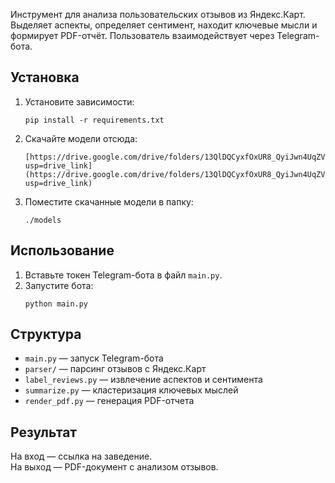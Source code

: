 Инструмент для анализа пользовательских отзывов из Яндекс.Карт. Выделяет аспекты, определяет сентимент, находит ключевые мысли и формирует PDF-отчёт. Пользователь взаимодействует через Telegram-бота.

## Установка

1. Установите зависимости:
   ```
   pip install -r requirements.txt
    ```

2. Скачайте модели отсюда:   
    ```
   [https://drive.google.com/drive/folders/13QlDQCyxfOxUR8_QyiJwn4UqZVZWDIty?usp=drive_link](https://drive.google.com/drive/folders/13QlDQCyxfOxUR8_QyiJwn4UqZVZWDIty?usp=drive_link)
    ```
3. Поместите скачанные модели в папку:
   ```
   ./models
    ```

## Использование

1. Вставьте токен Telegram-бота в файл `main.py`.
2. Запустите бота:
   ```
   python main.py
    ```

## Структура

- `main.py` — запуск Telegram-бота
- `parser/` — парсинг отзывов с Яндекс.Карт
- `label_reviews.py` — извлечение аспектов и сентимента
- `summarize.py` — кластеризация ключевых мыслей
- `render_pdf.py` — генерация PDF-отчета

## Результат

На вход — ссылка на заведение.  
На выход — PDF-документ с анализом отзывов.